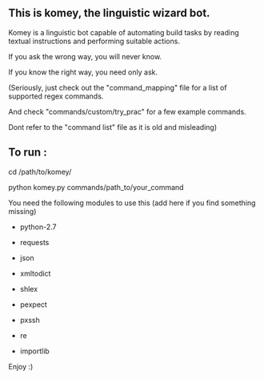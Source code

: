 This is komey, the linguistic wizard bot.
-----------------------------------------

Komey is a linguistic bot capable of automating build tasks by reading textual instructions and performing suitable actions.

If you ask the wrong way, you will never know.

If you know the right way, you need only ask.

(Seriously, just check out the "command_mapping" file for a list of supported regex commands.

And check "commands/custom/try_prac" for a few example commands.

Dont refer to the "command list" file as it is old and misleading)


To run :
---------

cd /path/to/komey/

python komey.py commands/path_to/your_command


You need the following modules to use this (add here if you find something missing)

* python-2.7

* requests

* json

* xmltodict

* shlex

* pexpect

* pxssh

* re

* importlib


Enjoy :)

